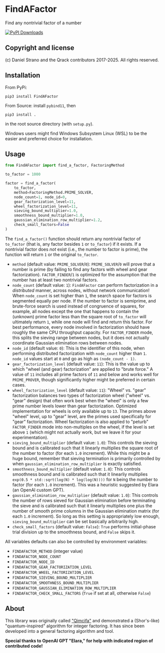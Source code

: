 # FindAFactor
Find any nontrivial factor of a number

[![PyPI Downloads](https://static.pepy.tech/badge/findafactor)](https://pepy.tech/projects/findafactor)

## Copyright and license
(c) Daniel Strano and the Qrack contributors 2017-2025. All rights reserved.

## Installation
From PyPi:
```
pip3 install FindAFactor
```

From Source: install `pybind11`, then
```
pip3 install .
```
in the root source directory (with `setup.py`).

Windows users might find Windows Subsystem Linux (WSL) to be the easier and preferred choice for installation.

## Usage

```py
from FindAFactor import find_a_factor, FactoringMethod

to_factor = 1000

factor = find_a_factor(
    to_factor,
    method=FactoringMethod.PRIME_SOLVER,
    node_count=1, node_id=0,
    gear_factorization_level=11,
    wheel_factorization_level=11,
    sieving_bound_multiplier=1.0,
    smoothness_bound_multiplier=1.0,
    gaussian_elimination_row_multiplier=1.2,
    check_small_factors=False
)
```

The `find_a_factor()` function should return any nontrivial factor of `to_factor` (that is, any factor besides `1` or `to_factor`) if it exists. If a nontrivial factor does _not_ exist (i.e., the number to factor is prime), the function will return `1` or the original `to_factor`.

- `method` (default value: `PRIME_SOLVER`/`0`): `PRIME_SOLVER`/`0` will prove that a number is prime (by failing to find any factors with wheel and gear factorization). `FACTOR_FINDER`/`1` is optimized for the assumption that the number has at least two nontrivial factors.
- `node_count` (default value: `1`): `FindAFactor` can perform factorization in a _distributed_ manner, across nodes, without network communication! When `node_count` is set higher than `1`, the search space for factors is segmented equally per node. If the number to factor is semiprime, and brute-force search is used instead of congruence of squares, for example, all nodes except the one that happens to contain the (unknown) prime factor less than the square root of `to_factor` will ultimately return `1`, while one node will find and return this factor. For best performance, every node involved in factorization should have roughly the same CPU throughput capacity. For `FACTOR_FINDER` mode, this splits the sieving range between nodes, but it does not actually coordinate Gaussian elimination rows between nodes.
- `node_id` (default value: `0`): This is the identifier of this node, when performing distributed factorization with `node_count` higher than `1`. `node_id` values start at `0` and go as high as `(node_count - 1)`.
- `gear_factorization_level` (default value: `11`): This is the value up to which "wheel (and gear) factorization" are applied to "brute force." A value of `11` includes all prime factors of `11` and below and works well for `PRIME_PROVER`, though significantly higher might be preferred in certain cases.
- `wheel_factorization_level` (default value: `11`): "Wheel" vs. "gear" factorization balances two types of factorization wheel ("wheel" vs. "gear" design) that often work best when the "wheel" is only a few prime number levels lower than gear factorization. Optimized implementation for wheels is only available up to `13`. The primes above "wheel" level, up to "gear" level, are the primes used specifically for "gear" factorization. Wheel factorization is also applied to "peturb" `FACTOR_FINDER` mode into non-multiples on the wheel, if the level is set above `1` (which might not actually work, but we leave it for your experimentation).
- `sieving_bound_multiplier` (default value: `1.0`): This controls the sieving bound and is calibrated such that it linearly multiplies the square root of the number to factor (for each `1.0` increment). While this might be a huge bound, remember that sieving termination is primarily controlled by when `gaussian_elimination_row_multiplier` is exactly satisfied.
- `smoothness_bound_multiplier` (default value: `1.0`): This controls smoothness bound and is calibrated such that it linearliy multiplies `exp(0.5 * std::sqrt(log(N) * log(log(N))))` for `N` being the number to factor (for each `1.0` increment). This was a heuristic suggested by Elara (an OpenAI custom GPT).
- `gaussian_elimination_row_multiplier` (default value: `1.0`): This controls the number of rows sieved for Gaussian elimination before terminating the sieve and is calibrated such that it linearly multiplies one plus the number of smooth prime columns in the Gaussian elimination matrix (for each `1.0` increment). So long as this setting is appropriately low enough, `sieving_bound_multiplier` can be set basically arbitrarily high.
- `check_small_factors` (default value: `False`): `True` performs initial-phase trial division up to the smoothness bound, and `False` skips it.

All variables defaults can also be controlled by environment variables:
- `FINDAFACTOR_METHOD` (integer value)
- `FINDAFACTOR_NODE_COUNT`
- `FINDAFACTOR_NODE_ID`
- `FINDAFACTOR_GEAR_FACTORIZATION_LEVEL`
- `FINDAFACTOR_WHEEL_FACTORIZATION_LEVEL`
- `FINDAFACTOR_SIEVING_BOUND_MULTIPLIER`
- `FINDAFACTOR_SMOOTHNESS_BOUND_MULTIPLIER`
- `FINDAFACTOR_GAUSSIAN_ELIMINATION_ROW_MULTIPLIER`
- `FINDAFACTOR_CHECK_SMALL_FACTORS` (`True` if set at all, otherwise `False`)

## About 
This library was originally called ["Qimcifa"](https://github.com/vm6502q/qimcifa) and demonstrated a (Shor's-like) "quantum-inspired" algorithm for integer factoring. It has since been developed into a general factoring algorithm and tool.

**Special thanks to OpenAI GPT "Elara," for help with indicated region of contributed code!**

